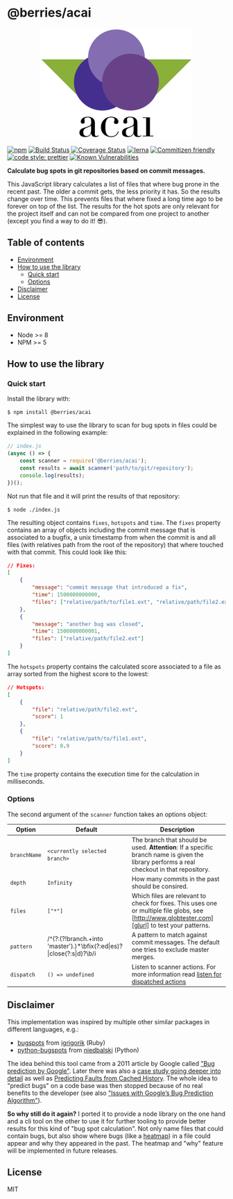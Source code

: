 # @berries/acai

<p align="center">
    <img
        src="https://raw.githubusercontent.com/MartinHelmut/berries/master/packages/acai/logo.svg?sanitize=true"
        width="350"
        height="255"
        alt="Berries acai logo with three berries and two leafs."
    />
</p>

[![npm][npmimg]][npmurl]
[![Build Status][bsurl]][bsimg]
[![Coverage Status][csimg]][csurl]
[![lerna][lnimg]][lnurl]
[![Commitizen friendly][cfimg]][cfurl]
[![code style: prettier][ptimg]][pturl]
[![Known Vulnerabilities][snimg]][snurl]

**Calculate bug spots in git repositories based on commit messages.**

This JavaScript library calculates a list of files that where bug prone in the recent past. The older a commit gets, the less priority it has. So the results change over time. This prevents files that where fixed a long time ago to be forever on top of the list. The results for the hot spots are only relevant for the project itself and can not be compared from one project to another (except you find a way to do it! 😎).

## Table of contents

*   [Environment](#environment)
*   [How to use the library](#how-to-use-the-library)
    *   [Quick start](#quick-start)
    *   [Options](#options)
*   [Disclaimer](#disclaimer)
*   [License](#license)

## Environment

*   Node >= 8
*   NPM >= 5

## How to use the library

### Quick start

Install the library with:

```shell
$ npm install @berries/acai
```

The simplest way to use the library to scan for bug spots in files could be explained in the following example:

```javascript
// index.js
(async () => {
    const scanner = require('@berries/acai');
    const results = await scanner('path/to/git/repository');
    console.log(results);
})();
```

Not run that file and it will print the results of that repository:

```shell
$ node ./index.js
```

The resulting object contains `fixes`, `hotspots` and `time`. The `fixes` property contains an array of objects including the commit message that is associated to a bugfix, a unix timestamp from when the commit is and all files (with relatives path from the root of the repository) that where touched with that commit. This could look like this:

```json
// Fixes:
[
    {
        "message": "commit message that introduced a fix",
        "time": 1500000000000,
        "files": ["relative/path/to/file1.ext", "relative/path/file2.ext"]
    },
    {
        "message": "another bug was closed",
        "time": 1500000000001,
        "files": ["relative/path/file2.ext"]
    }
]
```

The `hotspots` property contains the calculated score associated to a file as array sorted from the highest score to the lowest:

```json
// Hotspots:
[
    {
        "file": "relative/path/file2.ext",
        "score": 1
    },
    {
        "file": "relative/path/to/file1.ext",
        "score": 0.9
    }
]
```

The `time` property contains the execution time for the calculation in milliseconds.

### Options

The second argument of the `scanner` function takes an options object:

| Option       | Default                                                                            | Description                                                                                                                                      |
| ------------ | ---------------------------------------------------------------------------------- | ------------------------------------------------------------------------------------------------------------------------------------------------ |
| `branchName` | `<currently selected branch>`                                                      | The branch that should be used. **Attention**: If a specific branch name is given the library performs a real checkout in that repository.       |
| `depth`      | `Infinity`                                                                         | How many commits in the past should be consired.                                                                                                 |
| `files`      | `["*"]`                                                                            | Which files are relevant to check for fixes. This uses one or multiple file globs, see [http://www.globtester.com][glurl] to test your patterns. |
| `pattern`    | /^(?:(?!branch.+into 'master').)\*\bfix(?:ed&#124;es)?&#124;close(?:s&#124;d)?\b/i | A pattern to match against commit messages. The default one tries to exclude master merges.                                                      |
| `dispatch`   | `() => undefined`                                                                  | Listen to scanner actions. For more information read [listen for dispatched actions](../../docs/acai/dispatch.md)                                |

## Disclaimer

This implementation was inspired by multiple other similar packages in different languages, e.g.:

*   [bugspots][b1url] from [igrigorik][u1url] (Ruby)
*   [python-bugspots][b2url] from [niedbalski][u2url] (Python)

The idea behind this tool came from a 2011 article by Google called ["Bug prediction by Google"][bpurl]. Later there was also a [case study going deeper into detail][cgurl] as well as [Predicting Faults from Cached History][pfurl]. The whole idea to "predict bugs" on a code base was then stopped because of no real benefits to the developer (see also ["Issues with Google’s Bug Prediction Algorithm"][biurl]).

**So why still do it again?** I ported it to provide a node library on the one hand and a cli tool on the other to use it for further tooling to provide better results for this kind of "bug spot calculation". Not only name files that could contain bugs, but also show where bugs (like a [heatmap][hmurl]) in a file could appear and why they appeared in the past. The heatmap and "why" feature will be implemented in future releases.

## License

MIT

[npmurl]: https://www.npmjs.com/package/@berries/acai
[npmimg]: https://img.shields.io/npm/v/@berries/acai.svg
[bsurl]: https://travis-ci.org/MartinHelmut/berries.svg?branch=master
[bsimg]: https://travis-ci.org/MartinHelmut/berries
[csimg]: https://coveralls.io/repos/github/MartinHelmut/berries/badge.svg?branch=master
[csurl]: https://coveralls.io/github/MartinHelmut/berries?branch=master
[lnurl]: https://lernajs.io/
[lnimg]: https://img.shields.io/badge/maintained%20with-lerna-cc00ff.svg
[cfimg]: https://img.shields.io/badge/commitizen-friendly-brightgreen.svg
[cfurl]: http://commitizen.github.io/cz-cli/
[ptimg]: https://img.shields.io/badge/code_style-prettier-ff69b4.svg
[pturl]: https://github.com/prettier/prettier
[glurl]: http://www.globtester.com/
[bpurl]: http://google-engtools.blogspot.de/2011/12/bug-prediction-at-google.html
[cgurl]: https://static.googleusercontent.com/media/research.google.com/en/us/pubs/archive/41145.pdf
[pfurl]: http://groups.csail.mit.edu/pag/pubs/predict-faults-icse2007.pdf
[biurl]: http://www.boyter.org/2015/07/issues-googles-bug-prediction-algorithm/
[b1url]: https://github.com/igrigorik/bugspots
[u1url]: https://github.com/igrigorik
[b2url]: https://github.com/niedbalski/python-bugspots
[u2url]: https://github.com/niedbalski
[hmurl]: https://en.wikipedia.org/wiki/Heat_map
[snimg]: https://snyk.io/test/github/martinhelmut/berries/badge.svg?targetFile=packages%2Facai%2Fpackage.json
[snurl]: https://snyk.io/test/github/martinhelmut/berries?targetFile=packages%2Facai%2Fpackage.json

